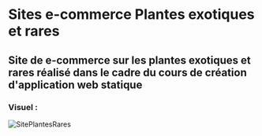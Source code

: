# Sites e-commerce Plantes exotiques et rares

## Site de e-commerce sur les plantes exotiques et rares réalisé dans le cadre du cours de création d'application web statique
### Visuel :
![SitePlantesRares](https://github.com/Timothe12/PlantesRares/assets/128182775/a2d94a39-2d82-41f7-a68a-8f1543ced703)
